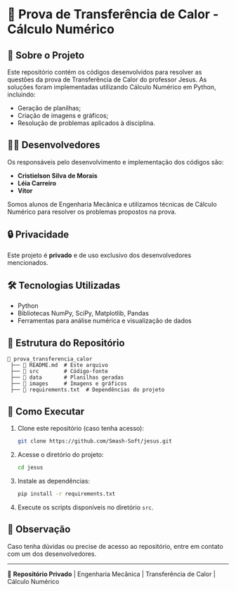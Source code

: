 # 📌 Prova de Transferência de Calor - Cálculo Numérico

## 📖 Sobre o Projeto
Este repositório contém os códigos desenvolvidos para resolver as questões da prova de Transferência de Calor do professor Jesus. As soluções foram implementadas utilizando Cálculo Numérico em Python, incluindo:
- Geração de planilhas;
- Criação de imagens e gráficos;
- Resolução de problemas aplicados à disciplina.

## 👨‍💻 Desenvolvedores
Os responsáveis pelo desenvolvimento e implementação dos códigos são:
- **Cristielson Silva de Morais**
- **Léia Carreiro**
- **Vítor**

Somos alunos de Engenharia Mecânica e utilizamos técnicas de Cálculo Numérico para resolver os problemas propostos na prova.

## 🔒 Privacidade
Este projeto é **privado** e de uso exclusivo dos desenvolvedores mencionados.

## 🛠 Tecnologias Utilizadas
- Python
- Bibliotecas NumPy, SciPy, Matplotlib, Pandas
- Ferramentas para análise numérica e visualização de dados

## 📂 Estrutura do Repositório
```
📂 prova_transferencia_calor
 ├── 📄 README.md  # Este arquivo
 ├── 📂 src        # Código-fonte
 ├── 📂 data       # Planilhas geradas
 ├── 📂 images     # Imagens e gráficos
 ├── 📄 requirements.txt  # Dependências do projeto
```

## 🚀 Como Executar
1. Clone este repositório (caso tenha acesso):
   ```bash
   git clone https://github.com/Smash-Soft/jesus.git
   ```
2. Acesse o diretório do projeto:
   ```bash
   cd jesus
   ```
3. Instale as dependências:
   ```bash
   pip install -r requirements.txt
   ```
4. Execute os scripts disponíveis no diretório `src`.

## 📌 Observação
Caso tenha dúvidas ou precise de acesso ao repositório, entre em contato com um dos desenvolvedores.

---
📌 **Repositório Privado** | Engenharia Mecânica | Transferência de Calor | Cálculo Numérico

